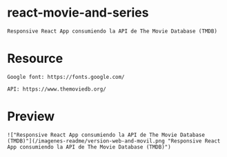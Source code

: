 # react-movie-and-series
    
    Responsive React App consumiendo la API de The Movie Database (TMDB)

# Resource

    Google font: https://fonts.google.com/
    
    API: https://www.themoviedb.org/

# Preview

    !["Responsive React App consumiendo la API de The Movie Database (TMDB)"](/imagenes-readme/version-web-and-movil.png "Responsive React App consumiendo la API de The Movie Database (TMDB)")

